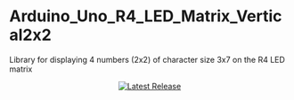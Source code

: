 # Arduino_Uno_R4_LED_Matrix_Vertical2x2
Library for displaying 4 numbers (2x2) of character size 3x7 on the R4 LED matrix

<p align="center">
  <a href="https://github.com/Big-ol-Corgi/Arduino_Uno_R4_LED_Matrix_Vertical2x2/releases/latest">
    <img src="https://img.shields.io/github/v/release/Big-ol-Corgi/Arduino_Uno_R4_LED_Matrix_Vertical2x2.svg?style=flat-square" alt="Latest Release">
  </a>
</p>